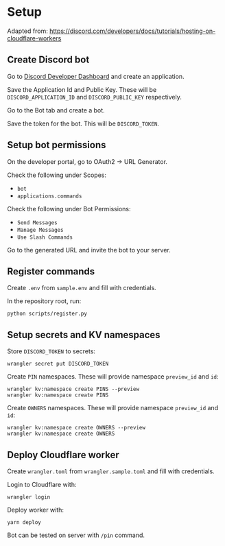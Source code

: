 # Setup

Adapted from:
https://discord.com/developers/docs/tutorials/hosting-on-cloudflare-workers


## Create Discord bot

Go to [Discord Developer Dashboard](https://discord.com/developers/applications)
and create an application.

Save the Application Id and Public Key. These will be `DISCORD_APPLICATION_ID`
and `DISCORD_PUBLIC_KEY` respectively.

Go to the Bot tab and create a bot.

Save the token for the bot. This will be `DISCORD_TOKEN`.


## Setup bot permissions

On the developer portal, go to OAuth2 -> URL Generator.

Check the following under Scopes:

- `bot`
- `applications.commands`

Check the following under Bot Permissions:

- `Send Messages`
- `Manage Messages`
- `Use Slash Commands`

Go to the generated URL and invite the bot to your server.


## Register commands

Create `.env` from `sample.env` and fill with credentials.

In the repository root, run:

```
python scripts/register.py
```


## Setup secrets and KV namespaces

Store `DISCORD_TOKEN` to secrets:

```
wrangler secret put DISCORD_TOKEN
```

Create `PIN` namespaces. These will provide namespace `preview_id` and `id`:

```
wrangler kv:namespace create PINS --preview
wrangler kv:namespace create PINS
```

Create `OWNERS` namespaces. These will provide namespace `preview_id` and `id`:

```
wrangler kv:namespace create OWNERS --preview
wrangler kv:namespace create OWNERS
```



## Deploy Cloudflare worker

Create `wrangler.toml` from `wrangler.sample.toml` and fill with credentials.

Login to Cloudflare with:

```
wrangler login
```

Deploy worker with:

```
yarn deploy
```

Bot can be tested on server with `/pin` command.